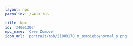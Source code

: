 ```yaml
---
layout: npc
permalink: /24001306

title: Npc
id: '24001306'
npc_name: 'Cave Zombie'
icon_url: 'portrait/mob/21000178_m_zombieboynormal_p.png'
---
```

